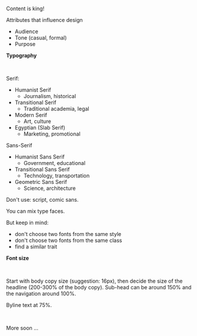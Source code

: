 Content is king!

Attributes that influence design

  * Audience
  * Tone (casual, formal)
  * Purpose

**Typography**

<br />

Serif:

  * Humanist Serif
    * Journalism, historical
  * Transitional Serif
    * Traditional academia, legal
  * Modern Serif
    * Art, culture
  * Egyptian (Slab Serif)
    * Marketing, promotional

Sans-Serif

  * Humanist Sans Serif
    * Government, educational
  * Transitional Sans Serif
    * Technology, transportation
  * Geometric Sans Serif
    * Science, architecture

Don't use: script, comic sans.

You can mix type faces.

But keep in mind:

  * don't choose two fonts from the same style
  * don't choose two fonts from the same class
  * find a similar trait

**Font size**

<br />

Start with body copy size (suggestion: 16px), then decide the size of the headline (200-300% of the body copy). Sub-head can be around 150% and the navigation around 100%.

Byline text at 75%.

<br />

More soon ...